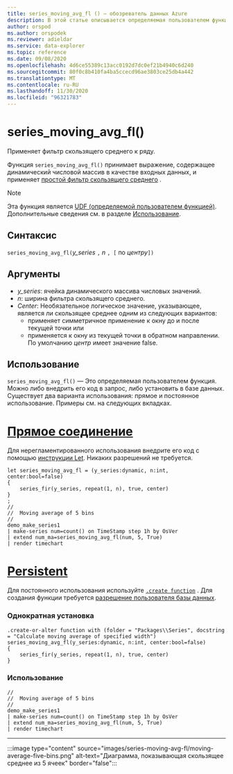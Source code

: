 ```yaml
---
title: series_moving_avg_fl () — обозреватель данных Azure
description: В этой статье описывается определяемая пользователем функция series_moving_avg_fl () в Azure обозреватель данных.
author: orspod
ms.author: orspodek
ms.reviewer: adieldar
ms.service: data-explorer
ms.topic: reference
ms.date: 09/08/2020
ms.openlocfilehash: 4d6ce55389c13acc0192d7dc0ef21b4940c6d240
ms.sourcegitcommit: 80f0c8b410fa4ba5ccecd96ae3803ce25db4a442
ms.translationtype: MT
ms.contentlocale: ru-RU
ms.lasthandoff: 11/30/2020
ms.locfileid: "96321783"
---
```

# <a name="series_moving_avg_fl"></a>series_moving_avg_fl()

Применяет фильтр скользящего среднего к ряду.

Функция `series_moving_avg_fl()` принимает выражение, содержащее динамический числовой массив в качестве входных данных, и применяет [простой фильтр скользящего среднего](https://en.wikipedia.org/wiki/Moving_average#Simple_moving_average) .

> [!NOTE]
> Эта функция является [UDF (определяемой пользователем функцией)](../query/functions/user-defined-functions.md). Дополнительные сведения см. в разделе [Использование](#usage).

## <a name="syntax"></a>Синтаксис

`series_moving_avg_fl(`*y_series* `,` *n* `, [` по *центру*`])`
  
## <a name="arguments"></a>Аргументы

* *y_series*: ячейка динамического массива числовых значений.
* *n*: ширина фильтра скользящего среднего.
* *Center*: Необязательное логическое значение, указывающее, является ли скользящее среднее одним из следующих вариантов:
    * применяет симметричное применение к окну до и после текущей точки или 
    * применяется к окну из текущей точки в обратном направлении. <br>
    По умолчанию *центр* имеет значение false.

## <a name="usage"></a>Использование

`series_moving_avg_fl()` — Это определяемая пользователем функция. Можно либо внедрить его код в запрос, либо установить в базе данных. Существует два варианта использования: прямое и постоянное использование. Примеры см. на следующих вкладках.

# <a name="ad-hoc"></a>[Прямое соединение](#tab/adhoc)

Для нерегламентированного использования внедрите его код с помощью [инструкции Let](../query/letstatement.md). Никаких разрешений не требуется.

<!-- csl: https://help.kusto.windows.net:443/Samples -->
```kusto
let series_moving_avg_fl = (y_series:dynamic, n:int, center:bool=false)
{
    series_fir(y_series, repeat(1, n), true, center)
}
;
//
//  Moving average of 5 bins
//
demo_make_series1
| make-series num=count() on TimeStamp step 1h by OsVer
| extend num_ma=series_moving_avg_fl(num, 5, True)
| render timechart 
```

# <a name="persistent"></a>[Persistent](#tab/persistent)

Для постоянного использования используйте [`.create function`](../management/create-function.md) . Для создания функции требуется [разрешение пользователя базы данных](../management/access-control/role-based-authorization.md).

### <a name="one-time-installation"></a>Однократная установка

<!-- csl: https://help.kusto.windows.net:443/Samples -->
```kusto
.create-or-alter function with (folder = "Packages\\Series", docstring = "Calculate moving average of specified width")
series_moving_avg_fl(y_series:dynamic, n:int, center:bool=false)
{
    series_fir(y_series, repeat(1, n), true, center)
}
```

### <a name="usage"></a>Использование

<!-- csl: https://help.kusto.windows.net:443/Samples -->
```kusto
//
//  Moving average of 5 bins
//
demo_make_series1
| make-series num=count() on TimeStamp step 1h by OsVer
| extend num_ma=series_moving_avg_fl(num, 5, True)
| render timechart 
```

---

:::image type="content" source="images/series-moving-avg-fl/moving-average-five-bins.png" alt-text="Диаграмма, показывающая скользящее среднее из 5 ячеек" border="false":::

